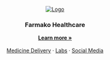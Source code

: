<!-- PROJECT LOGO -->
<p align="center">
  <a href="https://github.com/farmako">
   <img src="https://github.com/farmako/.github/assets/74819565/b4fbf37e-b4f1-4e0d-9797-a337a426d0f8" alt="Logo">
  </a>

  <h3 align="center">Farmako Healthcare</h3>

  <p align="center">
    <a href="https://farmako.in"><strong>Learn more »</strong></a>
    <br />
    <br />
    <a href="https://farmako.in/delivery/">Medicine Delivery</a>
    ·
    <a href="https://farmako.in/labs/">Labs</a>
        ·
    <a href="https://instagram.com/farmako.in">Social Media</a>
  </p>
</p>
